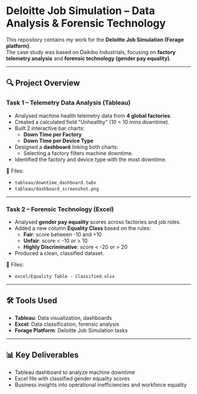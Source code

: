 # Deloitte Job Simulation – Data Analysis & Forensic Technology

This repository contains my work for the **Deloitte Job Simulation (Forage platform)**.  
The case study was based on Daikibo Industrials, focusing on **factory telemetry analysis** 
and **forensic technology (gender pay equality)**.

---

## 🔍 Project Overview

### Task 1 – Telemetry Data Analysis (Tableau)
- Analysed machine health telemetry data from **4 global factories**.
- Created a calculated field "Unhealthy" (10 = 10 mins downtime).
- Built 2 interactive bar charts:
  - **Down Time per Factory**
  - **Down Time per Device Type**
- Designed a **dashboard** linking both charts:
  - Selecting a factory filters machine downtime.
- Identified the factory and device type with the most downtime.

📂 Files:
- `tableau/downtime_dashboard.twbx`
- `tableau/dashboard_screenshot.png`

---

### Task 2 – Forensic Technology (Excel)
- Analysed **gender pay equality** scores across factories and job roles.
- Added a new column **Equality Class** based on the rules:
  - **Fair**: score between -10 and +10  
  - **Unfair**: score < -10 or > 10  
  - **Highly Discriminative**: score < -20 or > 20  
- Produced a clean, classified dataset.

📂 Files:
- `excel/Equality Table - Classified.xlsx`

---

## 🛠️ Tools Used
- **Tableau**: Data visualization, dashboards
- **Excel**: Data classification, forensic analysis
- **Forage Platform**: Deloitte Job Simulation tasks

---

## 📊 Key Deliverables
- Tableau dashboard to analyze machine downtime
- Excel file with classified gender equality scores
- Business insights into operational inefficiencies and workforce equality

